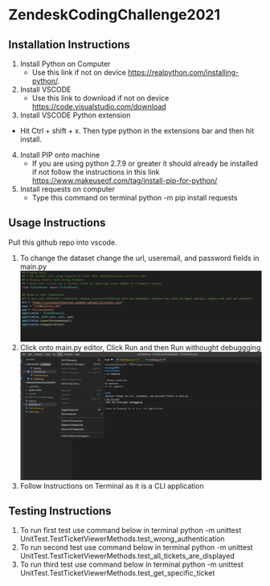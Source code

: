 # ZendeskCodingChallenge2021
## Installation Instructions
1. Install Python on Computer
    - Use this link if not on device https://realpython.com/installing-python/.
2. Install VSCODE
   - Use this link to download if not on device https://code.visualstudio.com/download
3. Install VSCODE Python extension
  -  Hit Ctrl + shift + x. Then type python in the extensions bar and then hit install. 
4. Install PIP onto machine
   - If you are using python 2.7.9 or greater it should already be installed if not follow the instructions in this link https://www.makeuseof.com/tag/install-pip-for-python/
5. Install requests on computer 
   - Type this command on terminal python -m pip install requests
## Usage Instructions
Pull this github repo into vscode.
1. To change the dataset change the url, useremail, and password fields in main.py
![](2021-11-27-20-44-34.png)
2.  Click onto main.py editor, Click Run and then Run withought debuggging 
![](2021-11-27-20-45-04.png)
3. Follow Instructions on Terminal as it is a  CLI application
## Testing Instructions
1. To run first test use command below in terminal
    python -m unittest UnitTest.TestTicketViewerMethods.test_wrong_authentication 
2. To run second test use command below in terminal
    python -m unittest UnitTest.TestTicketViewerMethods.test_all_tickets_are_displayed
3. To run third test use command below in terminal
    python -m unittest UnitTest.TestTicketViewerMethods.test_get_specific_ticket


